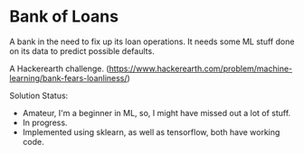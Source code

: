 # Bank of Loans

A bank in the need to fix up its loan operations. It needs some ML stuff done on its data to predict possible defaults.

A Hackerearth challenge. (https://www.hackerearth.com/problem/machine-learning/bank-fears-loanliness/)

Solution Status:

* Amateur, I'm a beginner in ML, so, I might have missed out a lot of stuff.
* In progress.
* Implemented using sklearn, as well as tensorflow, both have working code.
